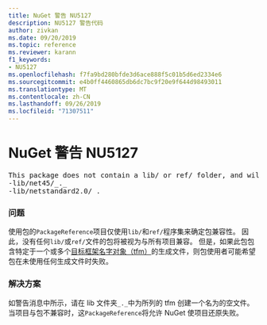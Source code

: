 ```yaml
---
title: NuGet 警告 NU5127
description: NU5127 警告代码
author: zivkan
ms.date: 09/20/2019
ms.topic: reference
ms.reviewer: karann
f1_keywords:
- NU5127
ms.openlocfilehash: f7fa9bd280bfde3d6ace888f5c01b5d6ed2334e6
ms.sourcegitcommit: e4b0ff4460865db6dc7bc9f20e9f644d98493011
ms.translationtype: MT
ms.contentlocale: zh-CN
ms.lasthandoff: 09/26/2019
ms.locfileid: "71307511"
---
```

# <a name="nuget-warning-nu5127"></a>NuGet 警告 NU5127

<pre>This package does not contain a lib/ or ref/ folder, and will therefore be treated as compatible for all frameworks. Since framework specific files were found under the build/ directory for net45, netstandard2.0, consider creating the following empty files to correctly narrow the compatibility of the package:
-lib/net45/_._
-lib/netstandard2.0/_._</pre>

### <a name="issue"></a>问题

使用包的`PackageReference`项目仅使用`lib/`和`ref/`程序集来确定包兼容性。 因此，没有任何`lib/`或`ref/`文件的包将被视为与所有项目兼容。 但是，如果此包包含特定于一个或多个[目标框架名字对象（tfm）](../target-frameworks.md)的生成文件，则包使用者可能希望包在未使用任何生成文件时失败。

### <a name="solution"></a>解决方案

如警告消息中所示，请在 lib 文件夹`_._`中为所列的 tfm 创建一个名为的空文件。 当项目与包不兼容时，这`PackageReference`将允许 NuGet 使项目还原失败。
